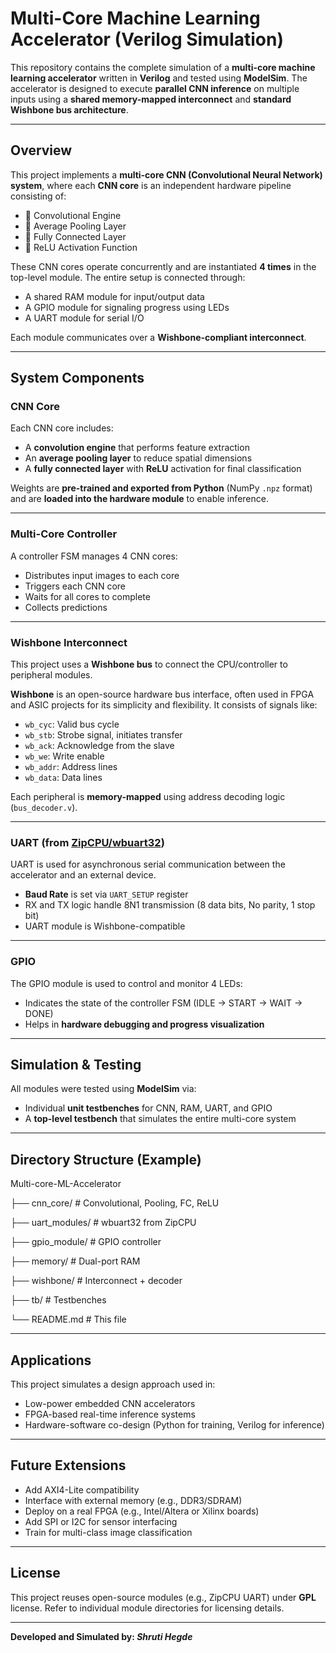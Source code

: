 # Multi-Core Machine Learning Accelerator (Verilog Simulation)

This repository contains the complete simulation of a **multi-core machine learning accelerator** written in **Verilog** and tested using **ModelSim**. The accelerator is designed to execute **parallel CNN inference** on multiple inputs using a **shared memory-mapped interconnect** and **standard Wishbone bus architecture**.

---

## Overview

This project implements a **multi-core CNN (Convolutional Neural Network) system**, where each **CNN core** is an independent hardware pipeline consisting of:

- 🔹 Convolutional Engine  
- 🔹 Average Pooling Layer  
- 🔹 Fully Connected Layer  
- 🔹 ReLU Activation Function

These CNN cores operate concurrently and are instantiated **4 times** in the top-level module. The entire setup is connected through:

- A shared RAM module for input/output data
- A GPIO module for signaling progress using LEDs
- A UART module for serial I/O

Each module communicates over a **Wishbone-compliant interconnect**.

---

## System Components

### CNN Core

Each CNN core includes:
- A **convolution engine** that performs feature extraction
- An **average pooling layer** to reduce spatial dimensions
- A **fully connected layer** with **ReLU** activation for final classification

Weights are **pre-trained and exported from Python** (NumPy `.npz` format) and are **loaded into the hardware module** to enable inference.

---

### Multi-Core Controller

A controller FSM manages 4 CNN cores:
- Distributes input images to each core
- Triggers each CNN core
- Waits for all cores to complete
- Collects predictions

---

### Wishbone Interconnect

This project uses a **Wishbone bus** to connect the CPU/controller to peripheral modules.

**Wishbone** is an open-source hardware bus interface, often used in FPGA and ASIC projects for its simplicity and flexibility. It consists of signals like:
- `wb_cyc`: Valid bus cycle
- `wb_stb`: Strobe signal, initiates transfer
- `wb_ack`: Acknowledge from the slave
- `wb_we`: Write enable
- `wb_addr`: Address lines
- `wb_data`: Data lines

Each peripheral is **memory-mapped** using address decoding logic (`bus_decoder.v`).

---

### UART (from [ZipCPU/wbuart32](https://github.com/ZipCPU/wbuart32))

UART is used for asynchronous serial communication between the accelerator and an external device.  
- **Baud Rate** is set via `UART_SETUP` register  
- RX and TX logic handle 8N1 transmission (8 data bits, No parity, 1 stop bit)  
- UART module is Wishbone-compatible

---

### GPIO

The GPIO module is used to control and monitor 4 LEDs:
- Indicates the state of the controller FSM (IDLE → START → WAIT → DONE)
- Helps in **hardware debugging and progress visualization**

---

## Simulation & Testing

All modules were tested using **ModelSim** via:
- Individual **unit testbenches** for CNN, RAM, UART, and GPIO
- A **top-level testbench** that simulates the entire multi-core system

---

## Directory Structure (Example)
Multi-core-ML-Accelerator

├── cnn_core/ # Convolutional, Pooling, FC, ReLU

├── uart_modules/ # wbuart32 from ZipCPU

├── gpio_module/ # GPIO controller

├── memory/ # Dual-port RAM

├── wishbone/ # Interconnect + decoder

├── tb/ # Testbenches

└── README.md # This file

---

## Applications

This project simulates a design approach used in:
- Low-power embedded CNN accelerators
- FPGA-based real-time inference systems
- Hardware-software co-design (Python for training, Verilog for inference)

---

## Future Extensions

- Add AXI4-Lite compatibility  
- Interface with external memory (e.g., DDR3/SDRAM)  
- Deploy on a real FPGA (e.g., Intel/Altera or Xilinx boards)  
- Add SPI or I2C for sensor interfacing  
- Train for multi-class image classification

---

## License

This project reuses open-source modules (e.g., ZipCPU UART) under **GPL** license. Refer to individual module directories for licensing details.

---

**Developed and Simulated by: _Shruti Hegde_**

